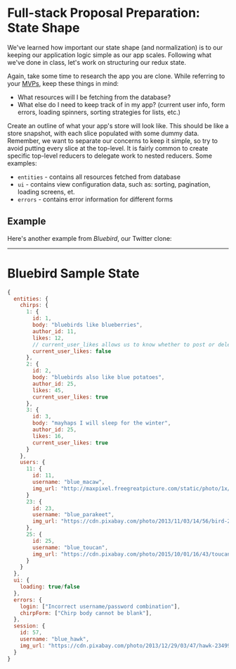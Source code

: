 # Full-stack Proposal Preparation: State Shape

We've learned how important our state shape (and normalization) is to our keeping our application logic simple as our app scales.
Following what we've done in class, let's work on structuring our redux state.

Again, take some time to research the app you are clone. While referring to your [MVPs][mvps], keep these things in mind:
- What resources will I be fetching from the database?
- What else do I need to keep track of in my app? (current user info, form errors, loading spinners, sorting strategies for lists, etc.)

[mvps]: ../../proposal/mvp-list.md

Create an outline of what your app's store will look like. This should be like a store snapshot, with each slice populated with some dummy data. Remember, we want to separate our concerns to keep it simple, so try to avoid putting every slice at the top-level. It is fairly common to create specific top-level reducers to delegate work to nested reducers. Some examples:

* `entities` - contains all resources fetched from database
* `ui` - contains view configuration data, such as: sorting, pagination, loading screens, et.
* `errors` - contains error information for different forms

## Example

Here's another example from _Bluebird_, our Twitter clone:

---

# Bluebird Sample State

```js
{
  entities: {
    chirps: {
      1: {
        id: 1,
        body: "bluebirds like blueberries",
        author_id: 11,
        likes: 12,
        // current_user_likes allows us to know whether to post or delete a user's like!
        current_user_likes: false
      },
      2: {
        id: 2,
        body: "bluebirds also like blue potatoes",
        author_id: 25,
        likes: 45,
        current_user_likes: true
      },
      3: {
        id: 3,
        body: "mayhaps I will sleep for the winter",
        author_id: 25,
        likes: 16,
        current_user_likes: true
      }
    },
    users: {
      11: {
        id: 11,
        username: "blue_macaw",
        img_url: "http://maxpixel.freegreatpicture.com/static/photo/1x/Wildlife-Tropical-Pet-Colorful-Macaw-Parrot-Bird-410144.jpg"
      }
      23: {
        id: 23,
        username: "blue_parakeet",
        img_url: "https://cdn.pixabay.com/photo/2013/11/03/14/56/bird-204842_960_720.jpg"
      },
      25: {
        id: 25,
        username: "blue_toucan",
        img_url: "https://cdn.pixabay.com/photo/2015/10/01/16/43/toucan-967334_960_720.jpg"
      }
    }
  },
  ui: {
    loading: true/false
  },
  errors: {
    login: ["Incorrect username/password combination"],
    chirpForm: ["Chirp body cannot be blank"],
  },
  session: {
    id: 57,
    username: "blue_hawk",
    img_url: "https://cdn.pixabay.com/photo/2013/12/29/03/47/hawk-234999_960_720.jpg"
  }
}
```
